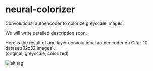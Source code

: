 # neural-colorizer
Convolutional autoencoder to colorize greyscale images

We will write detailed description soon. 

Here is the result of one layer convolutional autoencoder on Cifar-10 dataset(32x32 images).  
(original, greyscale, colorized)  
  
![alt tag](https://raw.github.com/YerevaNN/neural-colorizer/master/plots/example.png)  